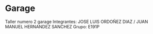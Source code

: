 # Garage
Taller numero 2 garage 
Integrantes: JOSE LUIS ORDOÑEZ DIAZ / JUAN MANUEL HERNANDEZ SANCHEZ
Grupo: E191P
